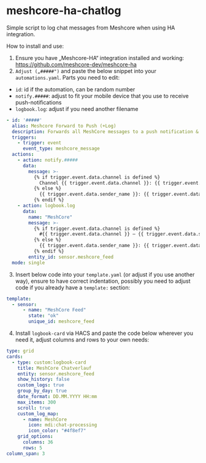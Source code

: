 # meshcore-ha-chatlog
Simple script to log chat messages from Meshcore when using HA integration. 

How to install and use:

1. Ensure you have „Meshcore-HA“ integration installed and working: https://github.com/meshcore-dev/meshcore-ha
2. `Adjust („#####")` and paste the below snippet into your `automations.yaml`. Parts you need to edit:
 - `id`: id if the automation, can be random number
 - `notify.#####`: adjust to fit your mobile device that you use to receive push-notifications
 - `logbook.log`: adjust if you need another filename	
```yaml
- id: '#####'
  alias: Meshcore Forward to Push (+Log)
  description: Forwards all MeshCore messages to a push notification & logbook
  triggers:
    - trigger: event
      event_type: meshcore_message
  actions:
    - action: notify.##### 
      data:
        message: >-
          {% if trigger.event.data.channel is defined %}
            Channel {{ trigger.event.data.channel }}: {{ trigger.event.data.sender_name }}: {{ trigger.event.data.message }}
          {% else %}
            {{ trigger.event.data.sender_name }}: {{ trigger.event.data.message }}
          {% endif %}
    - action: logbook.log
      data:
        name: "MeshCore"
        message: >-
          {% if trigger.event.data.channel is defined %}
            #{{ trigger.event.data.channel }} — {{ trigger.event.data.sender_name }}: {{ trigger.event.data.message }}
          {% else %}
            {{ trigger.event.data.sender_name }}: {{ trigger.event.data.message }}
          {% endif %}
        entity_id: sensor.meshcore_feed
  mode: single
  ```
  3. Insert below code into your `template.yaml` (or adjust if you use another way), ensure to have correct indentation, possibly you need to adjust code if you already have a `template:` section:
```yaml
template:
  - sensor:
      - name: "MeshCore Feed"
        state: "ok"
        unique_id: meshcore_feed
  ```        
  4. Install `logbook-card` via HACS and paste the code below wherever you need it, adjust columns and rows to your own needs:
```yaml
type: grid
cards:
  - type: custom:logbook-card
    title: MeshCore Chatverlauf
    entity: sensor.meshcore_feed
    show_history: false
    custom_logs: true
    group_by_day: true
    date_format: DD.MM.YYYY HH:mm
    max_items: 300
    scroll: true
    custom_log_map:
      - name: MeshCore
        icon: mdi:chat-processing
        icon_color: "#4f8ef7"
    grid_options:
      columns: 36
      rows: 5
column_span: 3
```    
